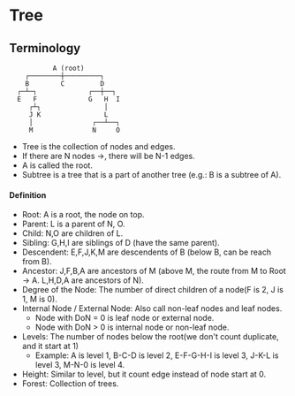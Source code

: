 # Tree

## Terminology

               A (root)
        ┌────────┼─────────┐
        B        C         D
      ┌─┴─┐             ┌──┼──┐
      E   F             G   H  I
         ┌┴┐                │
         J K                L
         │               ┌──┴──┐
         M               N     O

- Tree is the collection of nodes and edges.
- If there are N nodes →, there will be N-1 edges.
- A is called the root.
- Subtree is a tree that is a part of another tree (e.g.: B is a subtree of A).

#### Definition

- Root: A is a root, the node on top.
- Parent: L is a parent of N, O.
- Child: N,O are children of L.
- Sibling: G,H,I are siblings of D (have the same parent).
- Descendent: E,F,J,K,M are descendents of B (below B, can be reach from B).
- Ancestor: J,F,B,A are ancestors of M (above M, the route from M to Root → A. L,H,D,A are ancestors
  of N).
- Degree of the Node: The number of direct children of a node(F is 2, J is 1, M is 0).
- Internal Node / External Node: Also call non-leaf nodes and leaf nodes.
    - Node with DoN = 0 is leaf node or external node.
    - Node with DoN > 0 is internal node or non-leaf node.
- Levels: The number of nodes below the root(we don't count duplicate, and it start at 1)
    - Example: A is level 1, B-C-D is level 2, E-F-G-H-I is level 3, J-K-L is level 3, M-N-0 is
      level 4.
- Height: Similar to level, but it count edge instead of node start at 0.
- Forest: Collection of trees.
